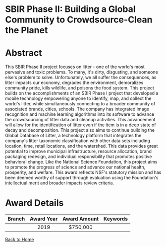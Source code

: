 
SBIR Phase II: Building a Global Community to Crowdsource-Clean the Planet
==========================================================================

# Abstract


This SBIR Phase II project focuses on litter - one of the world's most pervasive and toxic problems. To many, it's dirty, disgusting, and someone else's problem to solve. Unfortunately, we all suffer the consequences, as litter impacts our economy, degrades the environment, demoralizes community pride, kills wildlife, and poisons the food system. This project builds on the accomplishments of an SBIR Phase I project that developed a mobile technology empowering anyone to identify, map, and collect the world's litter, while simultaneously connecting to a broader community of associated brands, cities, schools. The company has integrated image recognition and machine learning algorithms into its software to advance the crowdsourcing of litter data and cleanup activities. This advancement will allow for the identification of litter even if the item is in a deep state of decay and decomposition. This project also aims to continue building the Global Database of Litter, a technology platform that integrates the company's litter taxonomic classification with other data sets including location, time, retail locations, and the watershed. This data provides great potential to improve municipal infrastructure, resource allocation, brand packaging redesign, and individual responsibility that promotes positive behavioral change. Like the National Science Foundation, this project aims to promote the progress of science and advance our national health, prosperity, and welfare. This award reflects NSF's statutory mission and has been deemed worthy of support through evaluation using the Foundation's intellectual merit and broader impacts review criteria.  

# Award Details

|Branch|Award Year|Award Amount|Keywords|
| :---: | :---: | :---: | :---: |
||2019|$750,000||
  
  


[Back to Home](https://github.com/chrischow/dod_sbir_awards#462)